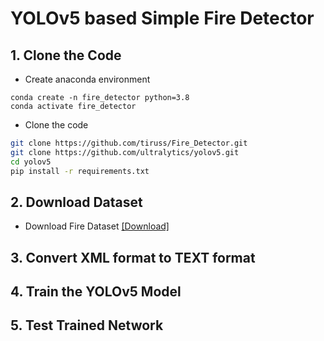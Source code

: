 # YOLOv5 based Simple Fire Detector

## 1. Clone the Code

* Create anaconda environment
```
conda create -n fire_detector python=3.8
conda activate fire_detector
```
* Clone the code
```bash
git clone https://github.com/tiruss/Fire_Detector.git
git clone https://github.com/ultralytics/yolov5.git
cd yolov5
pip install -r requirements.txt
```

## 2. Download Dataset

* Download Fire Dataset [[Download]](https://drive.google.com/drive/folders/15fuHCUKZIUmEXrBdnE-E8W3DHREoDI5e?usp=share_link)

## 3. Convert XML format to TEXT format

## 4. Train the YOLOv5 Model

## 5. Test Trained Network